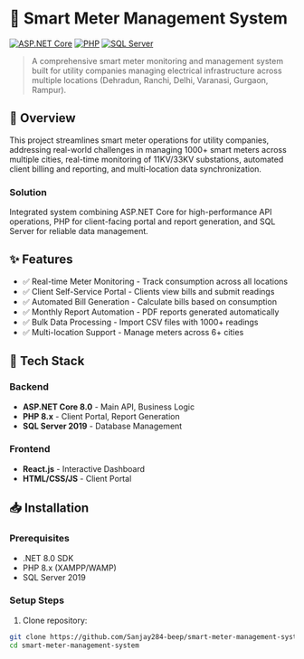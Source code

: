 # 🔌 Smart Meter Management System

[![ASP.NET Core](https://img.shields.io/badge/ASP.NET%20Core-8.0-purple)](https://dotnet.microsoft.com/)
[![PHP](https://img.shields.io/badge/PHP-8.x-blue)](https://php.net/)
[![SQL Server](https://img.shields.io/badge/SQL%20Server-2019-red)](https://www.microsoft.com/sql-server)

> A comprehensive smart meter monitoring and management system built for utility companies managing electrical infrastructure across multiple locations (Dehradun, Ranchi, Delhi, Varanasi, Gurgaon, Rampur).

## 🎯 Overview

This project streamlines smart meter operations for utility companies, addressing real-world challenges in managing 1000+ smart meters across multiple cities, real-time monitoring of 11KV/33KV substations, automated client billing and reporting, and multi-location data synchronization.

### Solution
Integrated system combining ASP.NET Core for high-performance API operations, PHP for client-facing portal and report generation, and SQL Server for reliable data management.

## ✨ Features

- ✅ Real-time Meter Monitoring - Track consumption across all locations
- ✅ Client Self-Service Portal - Clients view bills and submit readings
- ✅ Automated Bill Generation - Calculate bills based on consumption
- ✅ Monthly Report Automation - PDF reports generated automatically
- ✅ Bulk Data Processing - Import CSV files with 1000+ readings
- ✅ Multi-location Support - Manage meters across 6+ cities

## 🚀 Tech Stack

### Backend
- **ASP.NET Core 8.0** - Main API, Business Logic
- **PHP 8.x** - Client Portal, Report Generation
- **SQL Server 2019** - Database Management

### Frontend
- **React.js** - Interactive Dashboard
- **HTML/CSS/JS** - Client Portal

## 📥 Installation

### Prerequisites
- .NET 8.0 SDK
- PHP 8.x (XAMPP/WAMP)
- SQL Server 2019

### Setup Steps

1. Clone repository:
```bash
git clone https://github.com/Sanjay284-beep/smart-meter-management-system.git
cd smart-meter-management-system
